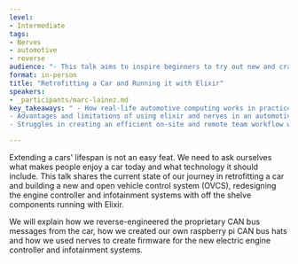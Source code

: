```yaml
---
level:
- Intermediate
tags:
- Nerves
- automotive
- reverse
audience: "- This talk aims to inspire beginners to try out new and crazy ideas and applications of Elixir in the real world, and at the same time should also appeal to more intermediate and advanced practitioners"
format: in-person
title: "Retrofitting a Car and Running it with Elixir"
speakers:
- _participants/marc-lainez.md
key_takeaways: " - How real-life automotive computing works in practice\n
- Advantages and limitations of using elixir and nerves in an automotive context\n
- Struggles in creating an efficient on-site and remote team workflow when working with a physical product sending messages (an actual car sitting in a garage)"

---
```

Extending a cars' lifespan is not an easy feat. We need to ask ourselves what makes people enjoy a car today and what technology it should include. This talk shares the current state of our journey in retrofitting a car and building a new and open vehicle control system (OVCS), redesigning the engine controller and infotainment systems with off the shelve components running with Elixir.

We will explain how we reverse-engineered the proprietary CAN bus messages from the car, how we created our own raspberry pi CAN bus hats and how we used nerves to create firmware for the new electric engine controller and infotainment systems.